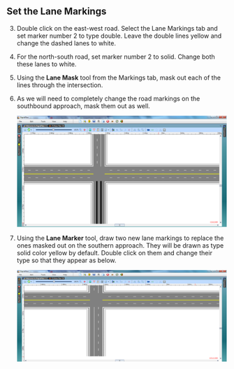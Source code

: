 ## Set the Lane Markings 

3. Double click on the east-west road. Select the Lane Markings tab and set marker number 2 to type double. Leave the double lines yellow and change the dashed lanes to white.
4. For the north-south road, set marker number 2 to solid. Change both these lanes to white.
5. Using the **Lane Mask** tool from the Markings tab, mask out each of the lines through the intersection.
6. As we will need to completely change the road markings on the southbound approach, mask them out as well.

    ![Crossroad Intersection steps 3, 4, 5 and 6](./assets/Crossroad_Intersection_steps_3,_4,_5_and_6.png)

7. Using the **Lane Marker** tool, draw two new lane markings to replace the ones masked out on the southern approach. They will be drawn as type solid color yellow by default. Double click on them and change their type so that they appear as  below.

    ![Crossroad_Intersection_step_7](./assets/Crossroad_Intersection_step_7.png)